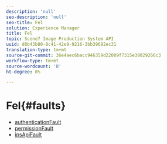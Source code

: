 ```yaml
---
description: 'null'
seo-description: 'null'
seo-title: Fel
solution: Experience Manager
title: Fel
topic: Scene7 Image Production System API
uuid: d0b43b80-8c41-42e9-9216-3bb39682ec31
translation-type: tm+mt
source-git-commit: 36e4aec6bacc946359d22089f7315e38029266c3
workflow-type: tm+mt
source-wordcount: '8'
ht-degree: 0%

---
```



# Fel{#faults}

* [authenticationFault](r-authentication-fault.md)
* [permissionFault](r-authorization-fault.md)
* [ipsApiFault](r-ips-api-fault.md)
